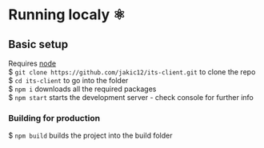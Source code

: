 # Running localy ⚛

## Basic setup

Requires [node](https://nodejs.org/en/)  
\$ `git clone https://github.com/jakic12/its-client.git` to clone the repo  
\$ `cd its-client` to go into the folder  
\$ `npm i` downloads all the required packages  
\$ `npm start` starts the development server - check console for further info

### Building for production

\$ `npm build` builds the project into the build folder
